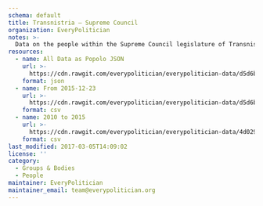 ```yaml
---
schema: default
title: Transnistria — Supreme Council
organization: EveryPolitician
notes: >-
  Data on the people within the Supreme Council legislature of Transnistria.
resources:
  - name: All Data as Popolo JSON
    url: >-
      https://cdn.rawgit.com/everypolitician/everypolitician-data/d5d6b147adad004c479232674c6e55d3f0d4bf17/data/Transnistria/Supreme_Council/ep-popolo-v1.0.json
    format: json
  - name: From 2015-12-23
    url: >-
      https://cdn.rawgit.com/everypolitician/everypolitician-data/d5d6b147adad004c479232674c6e55d3f0d4bf17/data/Transnistria/Supreme_Council/term-6.csv
    format: csv
  - name: 2010 to 2015
    url: >-
      https://cdn.rawgit.com/everypolitician/everypolitician-data/4d0298d2f27a0964ecb092dfedfe35b2700fcbd0/data/Transnistria/Supreme_Council/term-5.csv
    format: csv
last_modified: 2017-03-05T14:09:02
license: ''
category:
  - Groups & Bodies
  - People
maintainer: EveryPolitician
maintainer_email: team@everypolitician.org
---
```

